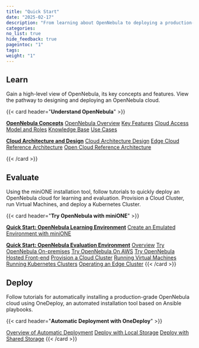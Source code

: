 ```yaml
---
title: "Quick Start"
date: "2025-02-17"
description: "From learning about OpenNebula to deploying a production-ready OpenNebula cloud"
categories:
no_list: true
hide_feedback: true
pageintoc: "1"
tags:
weight: "1"
---
```


<a id="cloud-installation"></a>

<!--# Cloud Installation -->

<!-- This first chapter is designed to quickly take you from an introduction to OpenNebula to deploying your first cloud for learning and evaluation.

The first section, [Understand OpenNebula]({{% relref "understand_opennebula" %}}), provides you with a bird's eye view of the system's base concepts, key features, architecture basics, and the most common pathway from cloud design to deployment.

The second section, [Try OpenNebula with miniONE]({{% relref "try_opennebula" %}}), consists of tutorials for quickly installing an OpenNebula cloud for purposes of evaluation, testing, and even on-premises production operations. The tutorials guide you in building progressively complex infrastructure, from a basic Front-end install to automatically deploying a Kubernetes cluster.

The third section, [Automatic Deployment of OpenNebula with OneDeploy]({{% relref "automatic_deployment_of_opennebula_with_one_deploy" %}}) contains an overview and tutorials for automatically installing a production-grade OpenNebula cloud using OneDeploy, an automated installation tool based on Ansible playbooks. -->

<!-- {{< alert title="Note" color="success" >}}
This would not be the final text but a "proof of concept" for presenting the contents of the Quick Start around these 3 concepts.{{< /alert >}} -->

## Learn

Gain a high-level view of OpenNebula, its key concepts and features. View the pathway to designing and deploying an OpenNebula cloud.

{{< card header="**Understand OpenNebula**" >}}
<p></p>
<a href="understand_opennebula/opennebula_concepts"><b>OpenNebula Concepts</b></a>
   <inl>
      <a href="understand_opennebula/opennebula_concepts/opennebula_overview">OpenNebula Overview</a>
   </inl>
   <inl>
      <a href="understand_opennebula/opennebula_concepts/key_features">Key Features</a>
   </inl>
   <inl>
      <a href="understand_opennebula/opennebula_concepts/cloud_access_model_and_roles">Cloud Access Model and Roles</a>
   </inl>
   <inl>
      <a href="understand_opennebula/opennebula_concepts/knowledge_base">Knowledge Base</a>
   </inl>
   <inl>
      <a href="understand_opennebula/opennebula_concepts/use_cases">Use Cases</a>
   </inl>
<p></p>
<a href="understand_opennebula/cloud_architecture_and_design/"><b>Cloud Architecture and Design</b></a>
   <inl>
      <a href="understand_opennebula/cloud_architecture_and_design/cloud_architecture_design">Cloud Architecture Design</a>
   </inl>
   <inl>
      <a href="understand_opennebula/cloud_architecture_and_design/edge_cloud_reference_architecture">Edge Cloud Reference Architecture</a>
   </inl>
   <inl>
      <a href="understand_opennebula/cloud_architecture_and_design/open_cloud_reference_architecture">Open Cloud Reference Architecture</a>
   </inl>

{{< /card >}}


## Evaluate

Using the miniONE installation tool, follow tutorials to quickly deploy an OpenNebula cloud for learning and evaluation. Provision a Cloud Cluster, run Virtual Machines, and deploy a Kubernetes Cluster.

{{< card header="**Try OpenNebula with miniONE**" >}}
<p></p>
<a href="try_opennebula/opennebula_learning_environment/"><b>Quick Start: OpenNebula Learning Environment</b></a>
   <inl>
      <a href="try_opennebula/opennebula_learning_environment/create_an_emulated_environment_with_minione">Create an Emulated Environment with miniONE</a>
   </inl>
<p></p>
<a href="try_opennebula/opennebula_evaluation_environment/"><b>Quick Start: OpenNebula Evaluation Environment</b></a>
   <inl>
      <a href="try_opennebula/opennebula_evaluation_environment/overview">Overview</a>
   </inl>
   <inl>
      <a href="try_opennebula/opennebula_evaluation_environment/try_opennebula_onprem">Try OpenNebula On-premises</a>
   </inl>
   <inl>
      <a href="try_opennebula/opennebula_evaluation_environment/try_opennebula_on_kvm">Try OpenNebula On AWS</a>
   </inl>
   <inl>
      <a href="try_opennebula/opennebula_evaluation_environment/try_opennebula_hosted">Try OpenNebula Hosted Front-end</a>
   </inl>
   <inl>
      <a href="try_opennebula/opennebula_evaluation_environment/provisioning_edge_cluster">Provision a Cloud Cluster</a>
   </inl>
   <inl>
      <a href="try_opennebula/opennebula_evaluation_environment/running_virtual_machines">Running Virtual Machines</a>
   </inl>
   <inl>
      <a href="try_opennebula/opennebula_evaluation_environment/running_kubernetes_clusters">Running Kubernetes Clusters</a>
   </inl>
   <inl>
      <a href="try_opennebula/opennebula_evaluation_environment/operating_edge_cluster">Operating an Edge Cluster</a>
   </inl>
{{< /card >}}

## Deploy

Follow tutorials for automatically installing a production-grade OpenNebula cloud using OneDeploy, an automated installation tool based on Ansible playbooks.

{{< card header="**Automatic Deployment with OneDeploy**" >}}
   <p></p>
      <inl>
         <a href="automatic_deployment_of_opennebula_with_one_deploy/one_deploy_overview">Overview of Automatic Deployment</a>
      </inl>
      <inl>
         <a href="automatic_deployment_of_opennebula_with_one_deploy/one_deploy_tutorial_local_ds">Deploy with Local Storage</a>
      </inl>
      <inl>
         <a href="automatic_deployment_of_opennebula_with_one_deploy/one_deploy_tutorial_shared_ds">Deploy with Shared Storage</a>
      </inl>
   {{< /card >}}
